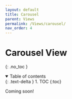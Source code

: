 ```yaml
---
layout: default
title: Carousel
parent: Views
permalink: /Views/carousel/
nav_order: 4
---
```

# Carousel View
{: .no_toc }

<details open markdown="block">
  <summary>
    Table of contents
  </summary>
  {: .text-delta }
1. TOC
{:toc}
</details>

Coming soon!